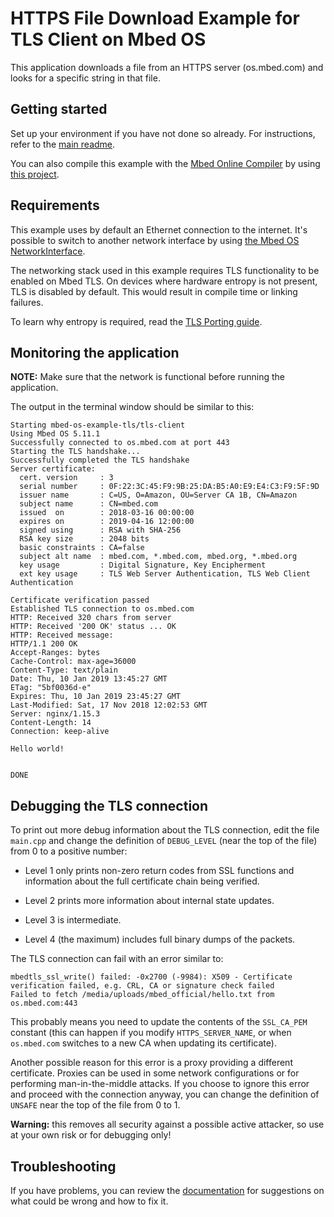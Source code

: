 # HTTPS File Download Example for TLS Client on Mbed OS

This application downloads a file from an HTTPS server (os.mbed.com) and looks for a specific string in that file.

## Getting started

Set up your environment if you have not done so already. For instructions, refer to the [main readme](../README.md).

You can also compile this example with the [Mbed Online Compiler](https://os.mbed.com/compiler/) by using [this project](https://os.mbed.com/teams/mbed-os-examples/code/mbed-os-example-tls-tls-client).

## Requirements

This example uses by default an Ethernet connection to the internet.
It's possible to switch to another network interface by using [the Mbed OS NetworkInterface](https://os.mbed.com/docs/latest/apis/network-interfaces.html).

The networking stack used in this example requires TLS functionality to be enabled on Mbed TLS. On devices where hardware entropy is not present, TLS is disabled by default. This would result in compile time or linking failures.

To learn why entropy is required, read the [TLS Porting guide](https://docs.mbed.com/docs/mbed-os-handbook/en/latest/advanced/tls_porting/).

## Monitoring the application

__NOTE:__ Make sure that the network is functional before running the application.

The output in the terminal window should be similar to this:

```
Starting mbed-os-example-tls/tls-client
Using Mbed OS 5.11.1
Successfully connected to os.mbed.com at port 443
Starting the TLS handshake...
Successfully completed the TLS handshake
Server certificate:
  cert. version     : 3
  serial number     : 0F:22:3C:45:F9:9B:25:DA:B5:A0:E9:E4:C3:F9:5F:9D
  issuer name       : C=US, O=Amazon, OU=Server CA 1B, CN=Amazon
  subject name      : CN=mbed.com
  issued  on        : 2018-03-16 00:00:00
  expires on        : 2019-04-16 12:00:00
  signed using      : RSA with SHA-256
  RSA key size      : 2048 bits
  basic constraints : CA=false
  subject alt name  : mbed.com, *.mbed.com, mbed.org, *.mbed.org
  key usage         : Digital Signature, Key Encipherment
  ext key usage     : TLS Web Server Authentication, TLS Web Client Authentication

Certificate verification passed
Established TLS connection to os.mbed.com
HTTP: Received 320 chars from server
HTTP: Received '200 OK' status ... OK
HTTP: Received message:
HTTP/1.1 200 OK
Accept-Ranges: bytes
Cache-Control: max-age=36000
Content-Type: text/plain
Date: Thu, 10 Jan 2019 13:45:27 GMT
ETag: "5bf0036d-e"
Expires: Thu, 10 Jan 2019 23:45:27 GMT
Last-Modified: Sat, 17 Nov 2018 12:02:53 GMT
Server: nginx/1.15.3
Content-Length: 14
Connection: keep-alive

Hello world!


DONE
```

## Debugging the TLS connection

To print out more debug information about the TLS connection, edit the file `main.cpp` and change the definition of `DEBUG_LEVEL` (near the top of the file) from 0 to a positive number:

* Level 1 only prints non-zero return codes from SSL functions and information about the full certificate chain being verified.

* Level 2 prints more information about internal state updates.

* Level 3 is intermediate.

* Level 4 (the maximum) includes full binary dumps of the packets.


The TLS connection can fail with an error similar to:

    mbedtls_ssl_write() failed: -0x2700 (-9984): X509 - Certificate verification failed, e.g. CRL, CA or signature check failed
    Failed to fetch /media/uploads/mbed_official/hello.txt from os.mbed.com:443

This probably means you need to update the contents of the `SSL_CA_PEM` constant (this can happen if you modify `HTTPS_SERVER_NAME`, or when `os.mbed.com` switches to a new CA when updating its certificate).

Another possible reason for this error is a proxy providing a different certificate. Proxies can be used in some network configurations or for performing man-in-the-middle attacks. If you choose to ignore this error and proceed with the connection anyway, you can change the definition of `UNSAFE` near the top of the file from 0 to 1.

**Warning:** this removes all security against a possible active attacker, so use at your own risk or for debugging only!

## Troubleshooting

If you have problems, you can review the [documentation](https://os.mbed.com/docs/latest/tutorials/debugging.html) for suggestions on what could be wrong and how to fix it.

